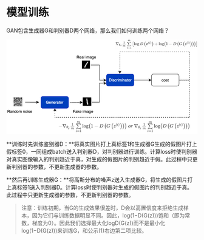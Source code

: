 # 模型训练

GAN包含生成器G和判别器D两个网络，那么我们如何训练两个网络？

<div align='center'>
  <img src='../../../images/generative_adversarial_network/basic_concept/7.png' width='700px'/>
</div>

**训练时先训练鉴别器D：**将真实图片打上真标签1和生成器G生成的假图片打上假标签0，一同组成batch送入判别器D，对判别器进行训练。计算loss时使判别器对真实图像输入的判别趋近于真，对生成的假图片的判别趋近于假。此过程中只更新判别器的参数，不更新生成器的参数。

**然后再训练生成器G：**将高斯分布的噪声z送入生成器G，将生成的假图片打上真标签1送入判别器D。计算loss时使判别器对生成的假图片的判别趋近于真。此过程中只更新生成器的参数，不更新判别器的参数。

>  注意：训练初期，当G的生成效果很差时，D会以高置信度来拒绝生成样本，因为它们与训练数据明显不同。因此，log(1−D(G(z)))饱和（即为常数，梯度为0）。因此我们选择最大化logD(G(z))而不是最小化log(1−D(G(z)))来训练G，和公示(1)右边第二项比较。
